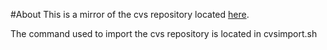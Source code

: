 #About
This is a mirror of the cvs repository located [here](http://gpsbabel.cvs.sourceforge.net/viewvc/gpsbabel/).

The command used to import the cvs repository is located in cvsimport.sh 
